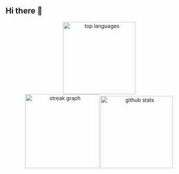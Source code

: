 ## Hi there 👋

<div align="center">
  <img src="https://github-readme-stats.vercel.app/api/top-langs?username=yashvi2401&locale=en&hide_title=false&layout=compact&card_width=320&langs_count=10&theme=codeSTACKr&hide_border=true" height="195" alt="top languages" />
  <br/>
  <picture>
    <source srcset="https://streak-stats.demolab.com?user=yashvi2401&locale=en&mode=daily&theme=codeSTACKr&hide_border=true&border_radius=10&date_format=j M[ Y]" type="image/svg+xml">
    <img src="https://streak-stats.demolab.com?user=yashvi2401&locale=en&mode=daily&theme=codeSTACKr&hide_border=true&border_radius=10&date_format=j M[ Y]" height="200" alt="streak graph" />
  </picture>
  <img src="https://github-readme-stats.vercel.app/api?username=yashvi2401&hide_title=false&hide_rank=false&show_icons=true&include_all_commits=true&count_private=true&disable_animations=false&theme=codeSTACKr&hide_border=true&border_radius=10" height="195" alt="github stats" />
</div>
<!--
**Yashvi2401/Yashvi2401** is a ✨ _special_ ✨ repository because its `README.md` (this file) appears on your GitHub profile.

Here are some ideas to get you started:

- 🔭 I’m currently working on ...
- 🌱 I’m currently learning ...
- 👯 I’m looking to collaborate on ...
- 🤔 I’m looking for help with ...
- 💬 Ask me about ...
- 📫 How to reach me: ...
- 😄 Pronouns: ...
- ⚡ Fun fact: ...
-->
